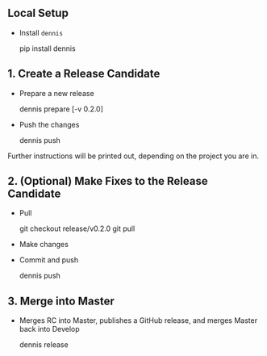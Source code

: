 ## Local Setup

- Install `dennis`

	pip install dennis

## 1. Create a Release Candidate

- Prepare a new release

	dennis prepare [-v 0.2.0]

- Push the changes

	dennis push

Further instructions will be printed out, depending on the project you are in.

## 2. (Optional) Make Fixes to the Release Candidate

- Pull

	git checkout release/v0.2.0
	git pull

- Make changes

- Commit and push

	dennis push

## 3. Merge into Master

- Merges RC into Master, publishes a GitHub release, and merges Master back into Develop

	dennis release
